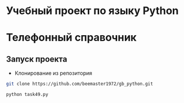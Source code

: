 # Учебный проект по языку Python
# Телефонный справочник

## Запуск проекта
- Клонирование из репозитория
```bash
git clone https://github.com/beemaster1972/gb_python.git
```
```bash
python task49.py
```
